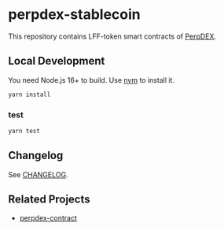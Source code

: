# perpdex-stablecoin

This repository contains LFF-token smart contracts of [PerpDEX](https://perpdex.com/).

## Local Development

You need Node.js 16+ to build. Use [nvm](https://github.com/nvm-sh/nvm) to install it.

```bash
yarn install
```

### test
```bash
yarn test
```

## Changelog

See [CHANGELOG](https://github.com/perpdex/perpdex-stablecoin/blob/main/CHANGELOG.md).

## Related Projects

- [perpdex-contract](https://github.com/perpdex/perpdex-contract)
